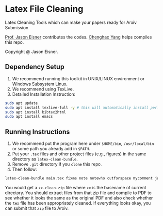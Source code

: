 # Latex File Cleaning 
Latex Cleaning Tools which can make your papers ready for Arxiv Submission. 

[Prof. Jason Eisner](https://www.cs.jhu.edu/~jason/) contributes the codes. [Chenghao Yang](https://yangalan123.github.io/) helps compiles this repo. 

Copyright @ Jason Eisner. 



## Dependency Setup
1. We recommend running this toolkit in UNIX/LINUX environment or Windows Subsystem Linux. 
2. We recommend using TexLive. 
3. Detailed Installation Instruction:
```bash
sudo apt update
sudo apt install texlive-full -y # this will automatically install perl as well
sudo apt install bibtex2html
sudo apt install emacs
```

## Running Instructions
1. We recommend put the program here under `$HOME/bin`, `/usr/local/bin` or some path you already add in `$PATH`.
1. Put your `.tex` files and other project files (e.g., figures) in the same directory as `latex-clean-bundle`. 
1. Remove `.git` directory if you `clone` this repo.
1. Then follow: 
```bash
latex-clean-bundle main.tex fixme note notewho cutforspace mycomment jason coauthor1 coauthor2
```
You would get a `xx-clean.zip` file where `xx` is the basename of current directory. You should extract files from that zip file and compile to PDF to see whether it looks the same as the original PDF and also check whether the `tex` file has been appropriately cleaned. If everything looks okay, you can submit that `zip` file to Arxiv. 